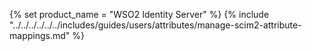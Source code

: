 {% set product_name = "WSO2 Identity Server" %}
{% include "../../../../../../includes/guides/users/attributes/manage-scim2-attribute-mappings.md" %}